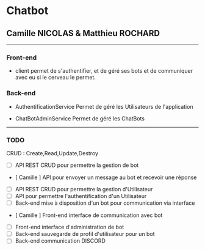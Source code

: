 # Chatbot

## Camille NICOLAS & Matthieu ROCHARD

---

### Front-end

- client
permet de s'authentifier, et de géré ses bots et de communiquer avec eu si le cerveau le permet.

### Back-end

- AuthentificationService
Permet de géré les Utilisateurs de l'application

- ChatBotAdminService
Permet de géré les ChatBots

---

### TODO

CRUD
: Create,Read,Update,Destroy

- [ ] API REST CRUD pour permettre la gestion de bot
- [ Camille ] API pour envoyer un message au bot et recevoir une réponse
- [ ] API REST CRUD pour permettre la gestion d'Utilisateur
- [ ] API pour permettre l'authentification d'un Utilisateur
- [ ] Back-end mise à disposition d'un bot pour communication via interface
- [ Camille ] Front-end interface de communication avec bot
- [ ] Front-end interface d'administration de bot
- [ ] Back-end sauvegarde de profil d'utilisateur pour un bot
- [ ] Back-end communication DISCORD